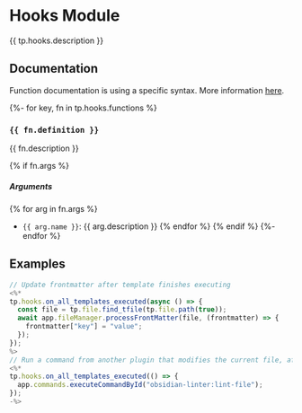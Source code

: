 # Hooks Module

{{ tp.hooks.description }}

<!-- toc -->

## Documentation

Function documentation is using a specific syntax. More information [here](../../syntax.md#function-documentation-syntax).


{%- for key, fn in tp.hooks.functions %}
### `{{ fn.definition }}` 

{{ fn.description }}

{% if fn.args %}
##### Arguments

{% for arg in fn.args %}
- `{{ arg.name }}`: {{ arg.description }}
{% endfor %}
{% endif %}
{%- endfor %}

## Examples

```javascript
// Update frontmatter after template finishes executing
<%*
tp.hooks.on_all_templates_executed(async () => {
  const file = tp.file.find_tfile(tp.file.path(true));
  await app.fileManager.processFrontMatter(file, (frontmatter) => {
    frontmatter["key"] = "value";
  });
});
%>
// Run a command from another plugin that modifies the current file, after Templater has updated the file
<%*
tp.hooks.on_all_templates_executed(() => {
  app.commands.executeCommandById("obsidian-linter:lint-file");
});
-%>
```
